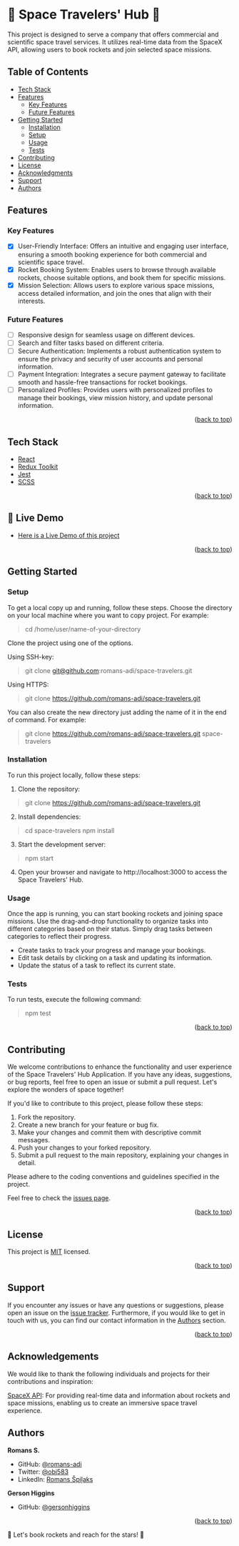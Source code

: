 <a name="readme-top"></a>

<!-- PROJECT DESCRIPTION -->

# <a name="about-project">🚀 Space Travelers' Hub 🌌</a>

This project is designed to serve a company that offers commercial and scientific space travel services. It utilizes real-time data from the SpaceX API, allowing users to book rockets and join selected space missions.

<!-- TABLE OF CONTENTS -->

## Table of Contents

- [Tech Stack ](#tech-stack-)
- [Features ](#features-)
  - [Key Features](#key-features)
  - [Future Features](#future-features)
- [Getting Started ](#-getting-started-)
  - [Installation](#installation)
  - [Setup](#setup)
  - [Usage](#usage)
  - [Tests](#tests)
- [Contributing ](#-contributing-)
- [License ](#-license-)
- [Acknowledgments ](#-acknowledgments-)
- [Support ](#️-support-)
- [Authors ](#-authors-)

<!-- Features -->

## Features <a name="features"></a>

### Key Features <a name="key-features"></a>

 - [x] User-Friendly Interface: Offers an intuitive and engaging user interface, ensuring a smooth booking experience for both commercial and scientific space travel.
 - [x] Rocket Booking System: Enables users to browse through available rockets, choose suitable options, and book them for specific missions.
 - [x] Mission Selection: Allows users to explore various space missions, access detailed information, and join the ones that align with their interests.

### Future Features <a name="future-features"></a>

- [ ] Responsive design for seamless usage on different devices.
- [ ] Search and filter tasks based on different criteria.
- [ ] Secure Authentication: Implements a robust authentication system to ensure the privacy and security of user accounts and personal information.
- [ ] Payment Integration: Integrates a secure payment gateway to facilitate smooth and hassle-free transactions for rocket bookings.
- [ ] Personalized Profiles: Provides users with personalized profiles to manage their bookings, view mission history, and update personal information.

<p align="right">(<a href="#readme-top">back to top</a>)</p>

<!-- TECH STACK -->

## Tech Stack <a name="tech-stack"></a>

  <ul>
     <li><a href="https://react.dev/">React</a></li>
      <li><a href="https://redux-toolkit.js.org/">Redux Toolkit</a></li>
      <li><a href="https://jestjs.io/">Jest</a></li>
      <li><a href="https://sass-lang.com/">SCSS</a></li>
  </ul>

<p align="right">(<a href="#readme-top">back to top</a>)</p>

<!-- LIVE DEMO -->

## :rocket: Live Demo <a name="live-demo"></a>

- [Here is a Live Demo of this project](https://space-travelers-hub-05ai.onrender.com/)

<p align="right">(<a href="#readme-top">back to top</a>)</p>

<!-- GETTING STARTED -->

## Getting Started <a name="getting-started"></a>

### Setup <a name="setup"></a>

To get a local copy up and running, follow these steps.
Choose the directory on your local machine where you want to copy project. For example:

> cd /home/user/name-of-your-directory

Clone the project using one of the options.

Using SSH-key:

> git clone git@github.com:romans-adi/space-travelers.git

Using HTTPS:

> git clone https://github.com/romans-adi/space-travelers.git

You can also create the new directory just adding the name of it in the end of command. For example:

> git clone https://github.com/romans-adi/space-travelers.git space-travelers

### Installation <a name="installation"></a>

To run this project locally, follow these steps:

1. Clone the repository:

> git clone https://github.com/romans-adi/space-travelers.git

2. Install dependencies:

> cd space-travelers
> npm install

3. Start the development server:

> npm start

4. Open your browser and navigate to http://localhost:3000 to access the Space Travelers' Hub.

### Usage <a name="usage"></a>

Once the app is running, you can start booking rockets and joining space missions. Use the drag-and-drop functionality to organize tasks into different categories based on their status. Simply drag tasks between categories to reflect their progress.

- Create tasks to track your progress and manage your bookings.
- Edit task details by clicking on a task and updating its information.
- Update the status of a task to reflect its current state.

### Tests <a name="tests"></a>

To run tests, execute the following command:

> npm test

<p align="right">(<a href="#readme-top">back to top</a>)</p>

<!-- CONTRIBUTING -->

## Contributing <a name="contributing"></a>

We welcome contributions to enhance the functionality and user experience of the Space Travelers' Hub Application. If you have any ideas, suggestions, or bug reports, feel free to open an issue or submit a pull request. Let's explore the wonders of space together!

If you'd like to contribute to this project, please follow these steps:

1. Fork the repository.
2. Create a new branch for your feature or bug fix.
3. Make your changes and commit them with descriptive commit messages.
4. Push your changes to your forked repository.
5. Submit a pull request to the main repository, explaining your changes in detail.

Please adhere to the coding conventions and guidelines specified in the project.

Feel free to check the [issues page](../../issues/).

<p align="right">(<a href="#readme-top">back to top</a>)</p>

<!-- LICENSE -->

## License <a name="license"></a>

This project is [MIT](LICENSE) licensed.

<p align="right">(<a href="#readme-top">back to top</a>)</p>

<!-- SUPPORT -->

## Support <a name="support"></a>

If you encounter any issues or have any questions or suggestions, please open an issue on the [issue tracker](../../issues/).
Furthermore, if you would like to get in touch with us, you can find our contact information in the <a href="#authors">Authors</a> section.

<p align="right">(<a href="#readme-top">back to top</a>)</p>

<!-- ACKNOWLEDGEMENTS -->

## Acknowledgements <a name="acknowledgements"></a>

We would like to thank the following individuals and projects for their contributions and inspiration:

[SpaceX API](https://github.com/r-spacex/SpaceX-API): For providing real-time data and information about rockets and space missions, enabling us to create an immersive space travel experience.

<!-- AUTHORS -->

## Authors <a name="authors"></a>

**Romans S.**

- GitHub: [@romans-adi](https://github.com/romans-adi/)
- Twitter: [@obj583](https://twitter.com/obj583/)
- LinkedIn: [Romans Špiļaks](https://www.linkedin.com/in/obj513/)

**Gerson Higgins**

- GitHub: [@gersonhiggins](https://github.com/gersonhiggins/)

<p align="right">(<a href="#readme-top">back to top</a>)</p>

🌌 Let's book rockets and reach for the stars! 🚀
